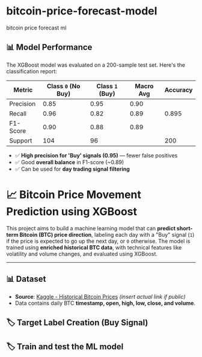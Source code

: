 # bitcoin-price-forecast-model
bitcoin price forecast ml



## 📊 Model Performance

The XGBoost model was evaluated on a 200-sample test set. Here's the classification report:

| Metric     | Class `0` (No Buy) | Class `1` (Buy) | Macro Avg | Accuracy |
|------------|-------------------|-----------------|-----------|----------|
| Precision  | 0.85              | 0.95            | 0.90      |          |
| Recall     | 0.96              | 0.82            | 0.89      |   0.895  |
| F1-Score   | 0.90              | 0.88            | 0.89      |          |
| Support    | 104               | 96              |           |   200    |

- ✅ **High precision for 'Buy' signals (0.95)** — fewer false positives
- ✅ Good **overall balance** in F1-score (~0.89)
- ✅ Can be used for **day trading signal filtering**

# 📈 Bitcoin Price Movement Prediction using XGBoost

This project aims to build a machine learning model that can **predict short-term Bitcoin (BTC) price direction**, labeling each day with a "Buy" signal (`1`) if the price is expected to go up the next day, or `0` otherwise. The model is trained using **enriched historical BTC data**, with technical features like volatility and volume changes, and evaluated using XGBoost.

---

## 📊 Dataset

- **Source**: [Kaggle - Historical Bitcoin Prices](https://www.kaggle.com/datasets) *(insert actual link if public)*
- Data contains daily BTC **timestamp, open, high, low, close, and volume**.

## 🏷️ Target Label Creation (Buy Signal)

## 🏷️ Train and test the ML model
